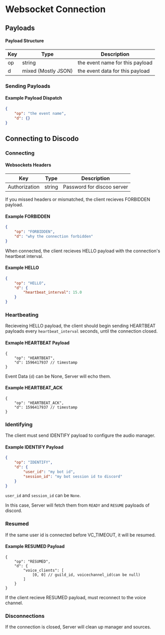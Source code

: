 # Websocket Connection

## Payloads

#### Payload Structure

|Key|Type|Description|
|---|----|-----------|
|op|string|the event name for this payload|
|d|mixed (Mostly JSON)|the event data for this payload|

### Sending Payloads

#### Example Payload Dispatch

```json
{
    "op": "the event name",
    "d": {}
}
```

## Connecting to Discodo

### Connecting

#### Websockets Headers

|Key|Type|Description|
|---|----|-----------|
|Authorization|string|Password for discoo server|

If you missed headers or mismatched, the client recieves FORBIDDEN payload.

#### Example FORBIDDEN

```json
{
    "op": "FORBIDDEN",
    "d": "why the connection forbidden"
}
```

When connected, the client recieves HELLO payload with the connection's heartbeat interval.

#### Example HELLO

```json
{
    "op": "HELLO",
    "d": {
        "heartbeat_interval": 15.0
    }
}
```

### Heartbeating

Recieveing HELLO payload, the client should begin sending HEARTBEAT payloads every `heartbeat_interval` seconds, until the connection closed.

#### Exmaple HEARTBEAT Payload

```json5
{
    "op": "HEARTBEAT",
    "d": 1596417937 // timestamp
}
```

Event Data (`d`) can be None, Server will echo them.

#### Example HEARTBEAT_ACK

```json5
{
    "op": "HEARTBEAT_ACK",
    "d": 1596417937 // timestamp
}
```

### Identifying

The client must send IDENTIFY payload to configure the audio manager.

#### Example IDENTIFY Payload

```json
{
    "op": "IDENTIFY",
    "d": {
        "user_id": "my bot id",
        "session_id": "my bot session id to discord"
    }
}
```

`user_id` and `session_id` can be `None`.

In this case, Server will fetch them from `READY` and `RESUME` payloads of discord.

### Resumed

If the same user id is connected before VC_TIMEOUT, it will be resumed.

#### Example RESUMED Payload

```json5
{
    "op": "RESUMED",
    "d": {
        "voice_clients": [
            [0, 0] // guild_id, voicechannel_id(can be null)
        ]
    }
}
```

If the client recieve RESUMED payload, must reconnect to the voice channel.

### Disconnections

If the connection is closed, Server will clean up manager and sources.